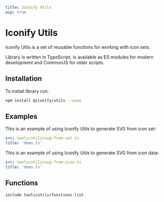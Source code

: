 ```yaml
title: Iconify Utils
wip: true
```

# Iconify Utils

Iconify Utils is a set of reusable functions for working with icon sets.

Library is written in TypeScript, is available as ES modules for modern development and CommonJS for older scripts.

## Installation

To install library run:

```sh
npm install @iconify/utils --save
```

## Examples

This is an example of using Iconify Utils to generate SVG from icon set:

```yaml
src: tools/utils/svg-from-set.ts
title: 'demo.ts'
```

This is an example of using Iconify Utils to generate SVG from icon data:

```yaml
src: tools/utils/svg-from-icon.ts
title: 'demo.ts'
```

## Functions

`include tools/utils/functions-list`
